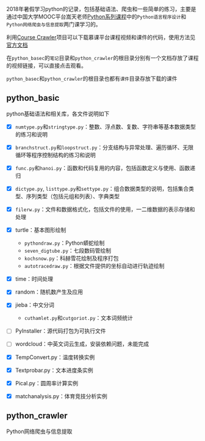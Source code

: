 2018年暑假学习python的记录，包括基础语法、爬虫和一些简单的练习，主要是通过中国大学MOOC平台嵩天老师[Python系列课程](https://www.icourse163.org/u/songtian425?userId=4462001&_trace_c_p_k2_=c2324ff21a194934835e1939b5b547b1)中的`Python语言程序设计`和`Python网络爬虫与信息提取`两门课学习的。

利用[Course Crawler](https://github.com/Foair/course-crawler)项目可以下载慕课平台课程视频和课件的代码，使用方法见[官方文档](https://mooc.xoy.io/#/?id=course-crawler)

在`python_basec`的`笔记`目录和`python_crawler`的根目录分别有一个文档存放了课程的视频链接，可以直接点击观看。

`python_basec`和`python_crawler`的根目录也都有`课件`目录存放下载的课件

## python_basic

python基础语法和相关库，各文件说明如下

- [x] `numtype.py`和`stringtype.py`：整数、浮点数、复数、字符串等基本数据类型的练习和说明
- [x] `branchstruct.py`和`loopstruct.py`：分支结构与异常处理、遍历循环、无限循环等程序控制结构的练习和说明
- [x] `func.py`和`hanoi.py`：函数和代码复用的内容，包括函数定义与使用、函数递归
- [x] `dictype.py`, `listtype.py`和`settype.py`：组合数据类型的说明，包括集合类型、序列类型（包括元组和列表）、字典类型
- [x] `filerw.py`：文件和数据格式化，包括文件的使用，一二维数据的表示存储和处理

- [x] turtle：基本图形绘制
   - `pythondraw.py`：Python蟒蛇绘制
   - `seven_digtube.py`：七段数码管绘制
   - `kochsnow.py`：科赫雪花绘制及程序打包
   - `autotracedraw.py`：根据文件提供的坐标自动进行轨迹绘制
- [x] time：时间处理
- [x] random：随机数产生及应用
- [x] jieba：中文分词
  - `cuthamlet.py`和`cutgoriot.py`：文本词频统计
- [ ] PyInstaller：源代码打包为可执行文件
- [ ] wordcloud：中英文词云生成，安装依赖问题，未能完成



- [x] TempConvert.py：温度转换实例
- [x] Textprobar.py：文本进度条实例
- [x] Pical.py：圆周率计算实例
- [x] matchanalysis.py：体育竞技分析实例

## python_crawler

Python网络爬虫与信息提取

